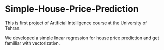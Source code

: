 # Simple-House-Price-Prediction

This is first project of Artificial Intelligence course at the University of Tehran.

We developed a simple linear regression for house price prediction and get familliar with vectorization.
